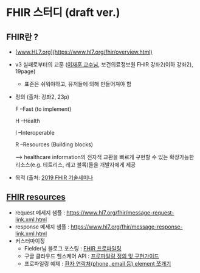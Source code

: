 # FHIR 스터디 (draft ver.)

## FHIR란 ?

- [www.HL7.org](https://www.hl7.org/fhir/overview.html) 
- v3 실패로부터의 교훈 ([이재훈 교수님](http://www.yes24.com/24/AuthorFile/Author/2408720), 보건의료정보원 FHIR 강좌2(이하 강좌2), 19page) 
  - 표준은 쉬워야하고, 유저들에 의해 만들어져야 함


- 정의 (출처: 강좌2, 23p)


  F –Fast (to implement)
  
  H –Health 
  
  I –Interoperable 
  
  R –Resources (Building blocks) 
  
  --> healthcare information의 전자적 교환을 빠르게 구현할 수 있는 확장가능한 리소스(e.g. 테트리스, 레고 블록)들을 개발자에게 제공
  
- 목적 (출처: [2019 FHIR 기술세미나]((https://koreaoffice-my.sharepoint.com/:i:/g/personal/hismacgyver_korea_edu/EakpFSDHzP5Psf5_PgAIdnIB5ImNkZULH0Mk2SC7UfdltA?e=1hoOUS.jpg))
  
## [FHIR resources](https://www.hl7.org/fhir/resourcelist.html)

- request 메세지 샘플 : https://www.hl7.org/fhir/message-request-link.xml.html
- response 메세지 샘플 : https://www.hl7.org/fhir/message-response-link.xml.html
- 커스터마이징 
  - Fielder님 블로그 포스팅 : [FHIR 프로파일링](https://m.blog.naver.com/tonizlee/221614757328)
  - 구글 클라우드 헬스케어 API : [프로파일링 정의 및 구현가이드](https://cloud.google.com/healthcare/docs/how-tos/fhir-profiles?hl=ko)
  - 프로파일링 예제 : [환자 연락처(phone, email 등) element 쪼개기](https://www.hl7.org/fhir/profiling-examples.html)
